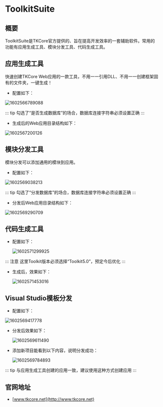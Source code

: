 # ToolkitSuite

## 概要

ToolkitSuite是TKCore官方提供的、旨在提高开发效率的一套辅助软件。常用的功能有应用生成工具、模块分发工具、代码生成工具。



## 应用生成工具

快速创建TKCore Web应用的一款工具，不用一一引用DLL、不用一一创建框架固有的文件夹，一键生成！



- 配置如下：

![1602566789088](https://github.com/madiantech/ToolkitSuite/tree/main/README.assets/1602566789088.png)

::: tip
勾选了“是否生成数据库”的场合，数据库连接字符串必须设置正确
:::



- 生成后的Web应用目录结构如下：

![1602567200126](https://github.com/madiantech/ToolkitSuite/tree/main/README.assets/1602567200126.png)





## 模块分发工具

模块分发可以添加通用的模块到应用。



- 配置如下：

![1602569038213](https://github.com/madiantech/ToolkitSuite/tree/main/README.assets/1602569038213.png)

::: tip
勾选了“分发数据库”的场合，数据库连接字符串必须设置正确
:::



- 分发后Web应用目录结构如下：

![1602569290709](https://github.com/madiantech/ToolkitSuite/tree/main/README.assets/1602569290709.png)



## 代码生成工具



- 配置如下：

  ![1602571299925](https://github.com/madiantech/ToolkitSuite/tree/main/README.assets/1602571299925.png)

::: 注意 这里Toolkit版本必须选择“Toolkit5.0”，预定今后优化 
:::



- 生成后，效果如下：

  ![1602571453016](https://github.com/madiantech/ToolkitSuite/tree/main/README.assets/1602571453016.png)



## Visual Studio模板分发



- 配置如下：

![1602569417778](https://github.com/madiantech/ToolkitSuite/tree/main/README.assets/1602569417778.png)



- 分发后效果如下：

  ![1602569611490](https://github.com/madiantech/ToolkitSuite/tree/main/README.assets/1602569611490.png)



- 添加新项目能看到以下内容，说明分发成功：

  ![1602569784893](https://github.com/madiantech/ToolkitSuite/tree/main/README.assets/1602569784893.png)

::: tip
与应用生成工具创建的应用一致，建议使用这种方式创建应用
:::



## 官网地址

- [www.tkcore.net](http://www.tkcore.net)
